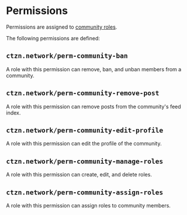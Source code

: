 # Permissions

Permissions are assigned to [community roles](./community-roles.md).

The following permissions are defined:

## `ctzn.network/perm-community-ban`

A role with this permission can remove, ban, and unban members from a community.

## `ctzn.network/perm-community-remove-post`

A role with this permission can remove posts from the community's feed index.

## `ctzn.network/perm-community-edit-profile`

A role with this permission can edit the profile of the community.

## `ctzn.network/perm-community-manage-roles`

A role with this permission can create, edit, and delete roles.

## `ctzn.network/perm-community-assign-roles`

A role with this permission can assign roles to community members.